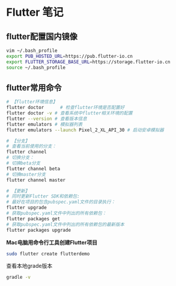 # Flutter 笔记

## flutter配置国内镜像

```sh
vim ~/.bash_profile
export PUB_HOSTED_URL=https://pub.flutter-io.cn
export FLUTTER_STORAGE_BASE_URL=https://storage.flutter-io.cn
source ~/.bash_profile
```

## flutter常用命令

```sh
# 【flutter环境信息】
flutter doctor 		# 检查flutter环境是否配置好
flutter doctor -v # 查看系统中flutter相关环境的配置
flutter --version # 查看版本信息
flutter emulators # 模拟器列表
flutter emulators --launch Pixel_2_XL_API_30 # 启动安卓模拟器

# 【分支】
# 查看当前使用的分支：
flutter channel
# 切换分支：
# 切换beta分支
flutter channel beta
# 切换master分支
flutter channel master

# 【更新】
# 同时更新Flutter SDK和依赖包:
# 最好在项目的包含pubspec.yaml文件的目录执行：
flutter upgrade
# 获取pubspec.yaml文件中列出的所有依赖包：
flutter packages get
# 获取pubspec.yaml文件中列出的所有依赖包的最新版本
flutter packages upgrade
```

**Mac电脑用命令行工具创建Flutter项目**

```sh
sudo flutter create flutterdemo
```

查看本地grade版本

```sh
gradle -v
```

